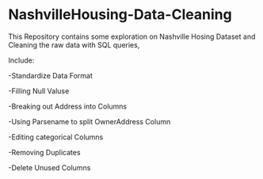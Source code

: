 # NashvilleHousing-Data-Cleaning

This Repository contains some exploration on Nashville Hosing Dataset and Cleaning the raw data with SQL queries, 

Include:

-Standardize Data Format

-Filling Null Valuse

-Breaking out Address into Columns

-Using Parsename to split OwnerAddress Column

-Editing categorical Columns

-Removing Duplicates

-Delete Unused Columns
